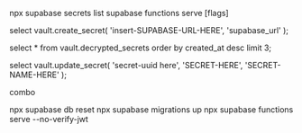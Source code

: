 npx supabase secrets list
supabase functions serve [flags]

select vault.create_secret(
  'insert-SUPABASE-URL-HERE',
  'supabase_url'
);

select * 
from vault.decrypted_secrets 
order by created_at desc 
limit 3;

select
  vault.update_secret(
    'secret-uuid here',
    'SECRET-HERE',
    'SECRET-NAME-HERE'
  );


combo

npx supabase db reset
npx supabase migrations up
npx supabase functions serve --no-verify-jwt
